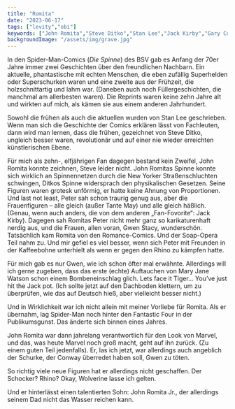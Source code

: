 ```yaml
---
title: "Romita"
date: "2023-06-17"
tags: ["levity","obi"]
keywords: ["John Romita","Steve Ditko","Stan Lee","Jack Kirby","Gary Conway"]
backgroundImage: "/assets/img/grave.jpg"
---
```

In den Spider-Man-Comics (*Die Spinne*) des BSV gab es Anfang der 70er Jahre immer zwei Geschichten über den freundlichen Nachbarn. Ein aktuelle, phantastische mit echten Menschen, die eben zufällig Superhelden oder Superschurken waren und eine zweite aus der Frühzeit, die holzschnittartig und lahm war. (Daneben auch noch Füllergeschichten, die manchmal am allerbesten waren). Die Reprints waren keine zehn Jahre alt und wirkten auf mich, als kämen sie aus einem anderen Jahrhundert.

Sowohl die frühen als auch die aktuellen wurden von Stan Lee geschrieben. Wenn man sich die Geschichte der Comics erklären lässt von Fachleuten, dann wird man lernen, dass die frühen, gezeichnet von Steve Ditko, ungleich besser waren, revolutionär und auf einer nie wieder erreichten künstlerischen Ebene.

Für mich als zehn-, elfjährigen Fan dagegen bestand kein Zweifel, John Romita konnte zeichnen, Steve leider nicht. John Romitas Spinne konnte sich wirklich an Spinnennetzen durch die New Yorker Straßenschluchten schwingen, Ditkos Spinne widersprach den physikalischen Gesetzen. Seine Figuren waren grotesk unförmig, er hatte keine Ahnung von Proportionen. Und last not least, Peter sah schon traurig genug aus, aber die Frauenfiguren – alle gleich (außer Tante May) und alle gleich häßlich. (Genau, wenn auch anders, die von dem anderen „Fan-Fovorite“: Jack Kirby). Dagegen sah Romitas Peter nicht mehr ganz so karikaturenhaft nerdig aus, und die Frauen, allen voran, Gwen Stacy, wunderschön. Tatsächlich kam Romita von den Romance-Comics. Und der Soap-Opera Teil nahm zu. Und mir gefiel es viel besser, wenn sich Peter mit Freunden in der Kaffeebohne unterhielt als wenn er gegen den Rhino zu kämpfen hatte.

Für mich gab es nur Gwen, wie ich schon öfter mal erwähnte. Allerdings will ich gerne zugeben, dass das erste (echte) Auftauchen von Mary Jane Watson schon einem Bombeneinschlag glich. Lets face it Tiger... You’ve just hit the Jack pot. (Ich sollte jetzt auf den Dachboden klettern, um zu überprüfen, wie das auf Deutsch hieß, aber vielleicht besser nicht.)

Und in Wirklichkeit war ich nicht allein mit meiner Vorliebe für Romita. Als er übernahm, lag Spider-Man noch hinter den Fantastic Four in der Publikumsgunst. Das änderte sich binnen eines Jahres.

John Romita war dann jahrelang verantwortlich für den Look von Marvel, und das, was heute Marvel noch groß macht, geht auf ihn zurück. (Zu einem guten Teil jedenfalls). Er, las ich jetzt, war allerdings auch angeblich der Schurke, der Conway überredet haben soll, Gwen zu töten. 

So richtig viele neue Figuren hat er allerdings nicht geschaffen. Der Schocker? Rhino? Okay, Wolverine lasse ich gelten.

Und er hinterlässt einen talentierten Sohn: John Romita Jr., der allerdings seinem Dad nicht das Wasser reichen kann.

